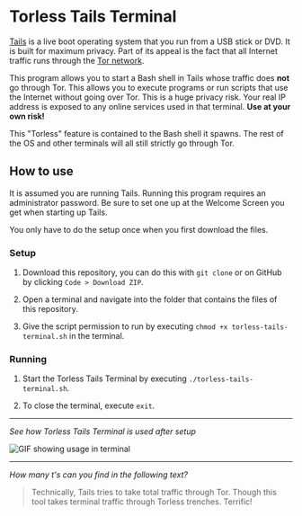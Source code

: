# Torless Tails Terminal

[Tails](https://tails.net/) is a live boot operating system that you run from a USB stick or DVD. It is built for maximum privacy. Part of its appeal is the fact that all Internet traffic runs through the [Tor network](https://www.torproject.org/).

This program allows you to start a Bash shell in Tails whose traffic does **not** go through Tor. This allows you to execute programs or run scripts that use the Internet without going over Tor. This is a huge privacy risk. Your real IP address is exposed to any online services used in that terminal. **Use at your own risk!**

This "Torless" feature is contained to the Bash shell it spawns. The rest of the OS and other terminals will all still strictly go through Tor.



## How to use
It is assumed you are running Tails. Running this program requires an administrator password. Be sure to set one up at the Welcome Screen you get when starting up Tails.

You only have to do the setup once when you first download the files.

### Setup
1. Download this repository, you can do this with `git clone` or on GitHub by clicking `Code > Download ZIP`.

2. Open a terminal and navigate into the folder that contains the files of this repository.

3. Give the script permission to run by executing `chmod +x torless-tails-terminal.sh` in the terminal.

### Running
1. Start the Torless Tails Terminal by executing `./torless-tails-terminal.sh`.

2. To close the terminal, execute `exit`.


---

*See how Torless Tails Terminal is used after setup*

![GIF showing usage in terminal](https://github.com/user-attachments/assets/84f1d200-3928-4d1f-9834-5e757b0b5971)

---


*How many t's can you find in the following text?*
> Technically, Tails tries to take total traffic through Tor. Though this tool takes terminal traffic through Torless trenches. Terrific!
